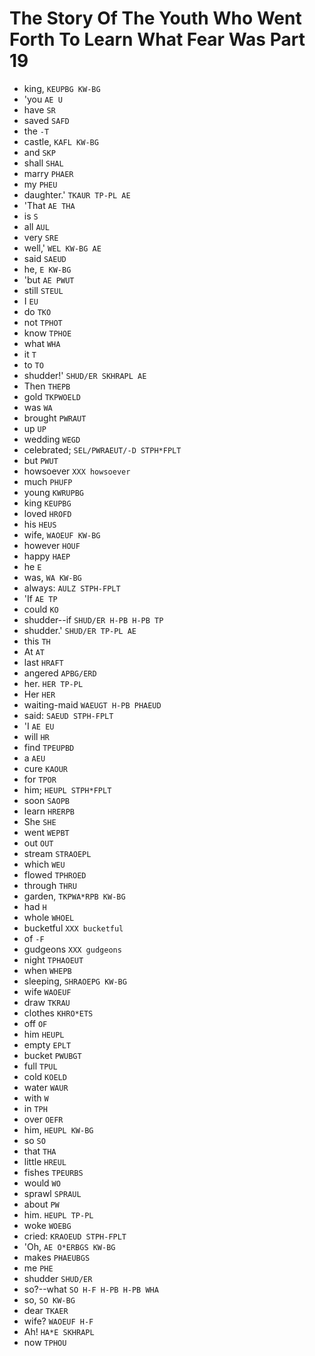 # The Story Of The Youth Who Went Forth To Learn What Fear Was Part 19

* king, `KEUPBG KW-BG`
* 'you `AE U`
* have `SR`
* saved `SAFD`
* the `-T`
* castle, `KAFL KW-BG`
* and `SKP`
* shall `SHAL`
* marry `PHAER`
* my `PHEU`
* daughter.' `TKAUR TP-PL AE`
* 'That `AE THA`
* is `S`
* all `AUL`
* very `SRE`
* well,' `WEL KW-BG AE`
* said `SAEUD`
* he, `E KW-BG`
* 'but `AE PWUT`
* still `STEUL`
* I `EU`
* do `TKO`
* not `TPHOT`
* know `TPHOE`
* what `WHA`
* it `T`
* to `TO`
* shudder!' `SHUD/ER SKHRAPL AE`
* Then `THEPB`
* gold `TKPWOELD`
* was `WA`
* brought `PWRAUT`
* up `UP`
* wedding `WEGD`
* celebrated; `SEL/PWRAEUT/-D STPH*FPLT`
* but `PWUT`
* howsoever `XXX howsoever`
* much `PHUFP`
* young `KWRUPBG`
* king `KEUPBG`
* loved `HROFD`
* his `HEUS`
* wife, `WAOEUF KW-BG`
* however `HOUF`
* happy `HAEP`
* he `E`
* was, `WA KW-BG`
* always: `AULZ STPH-FPLT`
* 'If `AE TP`
* could `KO`
* shudder--if `SHUD/ER H-PB H-PB TP`
* shudder.' `SHUD/ER TP-PL AE`
* this `TH`
* At `AT`
* last `HRAFT`
* angered `APBG/ERD`
* her. `HER TP-PL`
* Her `HER`
* waiting-maid `WAEUGT H-PB PHAEUD`
* said: `SAEUD STPH-FPLT`
* 'I `AE EU`
* will `HR`
* find `TPEUPBD`
* a `AEU`
* cure `KAOUR`
* for `TPOR`
* him; `HEUPL STPH*FPLT`
* soon `SAOPB`
* learn `HRERPB`
* She `SHE`
* went `WEPBT`
* out `OUT`
* stream `STRAOEPL`
* which `WEU`
* flowed `TPHROED`
* through `THRU`
* garden, `TKPWA*RPB KW-BG`
* had `H`
* whole `WHOEL`
* bucketful `XXX bucketful`
* of `-F`
* gudgeons `XXX gudgeons`
* night `TPHAOEUT`
* when `WHEPB`
* sleeping, `SHRAOEPG KW-BG`
* wife `WAOEUF`
* draw `TKRAU`
* clothes `KHRO*ETS`
* off `OF`
* him `HEUPL`
* empty `EPLT`
* bucket `PWUBGT`
* full `TPUL`
* cold `KOELD`
* water `WAUR`
* with `W`
* in `TPH`
* over `OEFR`
* him, `HEUPL KW-BG`
* so `SO`
* that `THA`
* little `HREUL`
* fishes `TPEURBS`
* would `WO`
* sprawl `SPRAUL`
* about `PW`
* him. `HEUPL TP-PL`
* woke `WOEBG`
* cried: `KRAOEUD STPH-FPLT`
* 'Oh, `AE O*ERBGS KW-BG`
* makes `PHAEUBGS`
* me `PHE`
* shudder `SHUD/ER`
* so?--what `SO H-F H-PB H-PB WHA`
* so, `SO KW-BG`
* dear `TKAER`
* wife? `WAOEUF H-F`
* Ah! `HA*E SKHRAPL`
* now `TPHOU`
